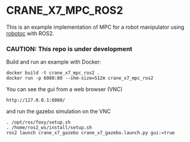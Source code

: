 # CRANE_X7_MPC_ROS2

This is an example implementation of MPC for a robot manipulator using [robotoc](https://github.com/mayataka/robotoc) with ROS2.

### CAUTION: This repo is under development


Build and run an example with Docker:
```
docker build -t crane_x7_mpc_ros2 .
docker run -p 6080:80 --shm-size=512m crane_x7_mpc_ros2
```
You can see the gui from a web browser (VNC)
```
http://127.0.0.1:6080/
```
and run the gazebo simulation on the VNC
```
. /opt/ros/foxy/setup.sh
. /home/ros2_ws/install/setup.sh
ros2 launch crane_x7_gazebo crane_x7_gazebo.launch.py gui:=true
```